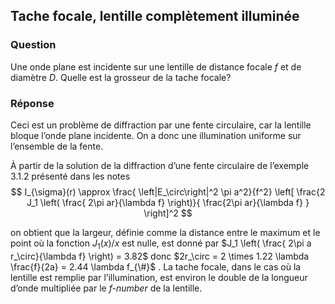## Tache focale, lentille complètement illuminée

### Question

Une onde plane est incidente sur une lentille de distance focale $f$ et de diamètre $D$.  Quelle est la grosseur de la tache focale?

### Réponse

Ceci est un problème de diffraction par une fente circulaire, car la lentille bloque l’onde plane incidente. On a donc une illumination uniforme sur l’ensemble de la fente.

À partir de la solution de la diffraction d’une fente circulaire de l’exemple 3.1.2 présenté dans les notes 
$$
I_{\sigma}(r) \approx \frac{ \left|E_\circ\right|^2 \pi a^2}{f^2} \left[ \frac{2 J_1 \left( \frac{ 2\pi ar}{\lambda f} \right)}{ \frac{2\pi ar}{\lambda f} } \right]^2
$$


on obtient que la largeur, définie comme la distance entre le maximum et le point où la fonction $J_1(x)/x$ est nulle, est donné par $J_1 \left( \frac{ 2\pi a r_\circ}{\lambda f} \right) = 3.82$ donc $2r_\circ = 2 \times 1.22 \lambda \frac{f}{2a} = 2.44 \lambda f_{\#}$ . La tache focale, dans le cas où la lentille est remplie par l’illumination, est environ le double de la longueur d’onde multipliée par le *f-number* de la lentille. 